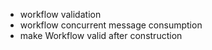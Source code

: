 - workflow validation
- workflow concurrent message consumption
- make Workflow valid after construction